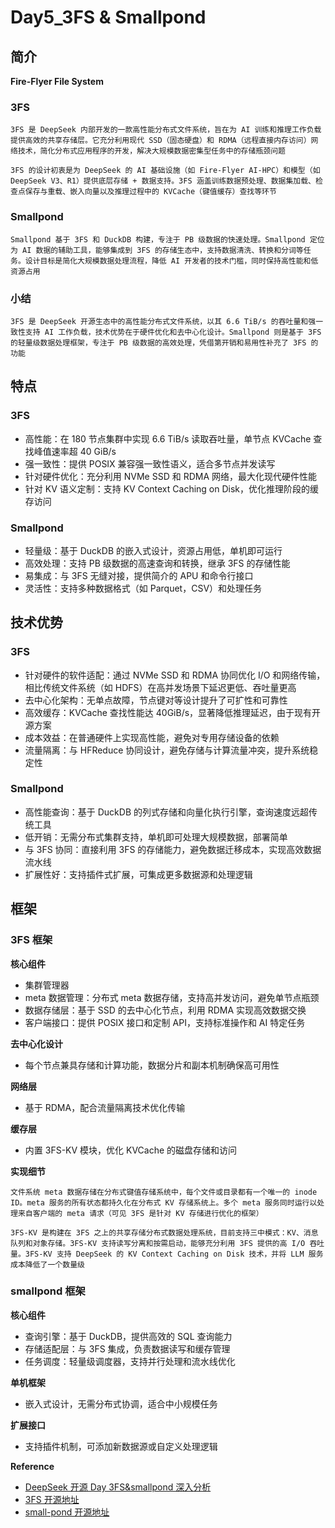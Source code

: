 # Day5_3FS & Smallpond

## 简介

**Fire-Flyer File System**

### 3FS

`
3FS 是 DeepSeek 内部开发的一款高性能分布式文件系统，旨在为 AI 训练和推理工作负载提供高效的共享存储层。它充分利用现代 SSD（固态硬盘）和 RDMA（远程直接内存访问）网络技术，简化分布式应用程序的开发，解决大规模数据密集型任务中的存储瓶颈问题
`

`
3FS 的设计初衷是为 DeepSeek 的 AI 基础设施（如 Fire-Flyer AI-HPC）和模型（如 DeepSeek V3、R1）提供底层存储 + 数据支持。3FS 涵盖训练数据预处理、数据集加载、检查点保存与重载、嵌入向量以及推理过程中的 KVCache（键值缓存）查找等环节
`
### Smallpond

`
Smallpond 基于 3FS 和 DuckDB 构建，专注于 PB 级数据的快速处理。Smallpond 定位为 AI 数据的辅助工具，能够集成到 3FS 的存储生态中，支持数据清洗、转换和分词等任务。设计目标是简化大规模数据处理流程，降低 AI 开发者的技术门槛，同时保持高性能和低资源占用
`

### 小结

`
3FS 是 DeepSeek 开源生态中的高性能分布式文件系统，以其 6.6 TiB/s 的吞吐量和强一致性支持 AI 工作负载，技术优势在于硬件优化和去中心化设计。Smallpond 则是基于 3FS 的轻量级数据处理框架，专注于 PB 级数据的高效处理，凭借第开销和易用性补充了 3FS 的功能
`

## 特点

### 3FS

- 高性能：在 180 节点集群中实现 6.6 TiB/s 读取吞吐量，单节点 KVCache 查找峰值速率超 40 GiB/s
- 强一致性：提供 POSIX 兼容强一致性语义，适合多节点并发读写
- 针对硬件优化：充分利用 NVMe SSD 和 RDMA 网络，最大化现代硬件性能
- 针对 KV 语义定制：支持 KV Context Caching on Disk，优化推理阶段的缓存访问

### Smallpond

- 轻量级：基于 DuckDB 的嵌入式设计，资源占用低，单机即可运行
- 高效处理：支持 PB 级数据的高速查询和转换，继承 3FS 的存储性能
- 易集成：与 3FS 无缝对接，提供简介的 APU 和命令行接口
- 灵活性：支持多种数据格式（如 Parquet，CSV）和处理任务

## 技术优势

### 3FS

- 针对硬件的软件适配：通过 NVMe SSD 和 RDMA 协同优化 I/O 和网络传输，相比传统文件系统（如 HDFS）在高并发场景下延迟更低、吞吐量更高
- 去中心化架构：无单点故障，节点键对等设计提升了可扩性和可靠性
- 高效缓存：KVCache 查找性能达 40GiB/s，显著降低推理延迟，由于现有开源方案
- 成本效益：在普通硬件上实现高性能，避免对专用存储设备的依赖
- 流量隔离：与 HFReduce 协同设计，避免存储与计算流量冲突，提升系统稳定性

### Smallpond

- 高性能查询：基于 DuckDB 的列式存储和向量化执行引擎，查询速度远超传统工具
- 低开销：无需分布式集群支持，单机即可处理大规模数据，部署简单
- 与 3FS 协同：直接利用 3FS 的存储能力，避免数据迁移成本，实现高效数据流水线
- 扩展性好：支持插件式扩展，可集成更多数据源和处理逻辑

## 框架

### 3FS 框架

**核心组件**

- 集群管理器
- meta 数据管理：分布式 meta 数据存储，支持高并发访问，避免单节点瓶颈
- 数据存储层：基于 SSD 的去中心化节点，利用 RDMA 实现高效数据交换
- 客户端接口：提供 POSIX 接口和定制 API，支持标准操作和 AI 特定任务

**去中心化设计**

- 每个节点兼具存储和计算功能，数据分片和副本机制确保高可用性

**网络层**

- 基于 RDMA，配合流量隔离技术优化传输

**缓存层**

- 内置 3FS-KV 模块，优化 KVCache 的磁盘存储和访问

**实现细节**

`
文件系统 meta 数据存储在分布式键值存储系统中，每个文件或目录都有一个唯一的 inode ID。meta 服务的所有状态都持久化在分布式 KV 存储系统上。多个 meta 服务同时运行以处理来自客户端的 meta 请求（可见 3FS 是针对 KV 存储进行优化的框架）
`

`
3FS-KV 是构建在 3FS 之上的共享存储分布式数据处理系统，目前支持三中模式：KV、消息队列和对象存储。3FS-KV 支持读写分离和按需启动，能够充分利用 3FS 提供的高 I/O 吞吐量。3FS-KV 支持 DeepSeek 的 KV Context Caching on Disk 技术，并将 LLM 服务成本降低了一个数量级
`

### smallpond 框架

**核心组件**

- 查询引擎：基于 DuckDB，提供高效的 SQL 查询能力
- 存储适配层：与 3FS 集成，负责数据读写和缓存管理
- 任务调度：轻量级调度器，支持并行处理和流水线优化


**单机框架**

- 嵌入式设计，无需分布式协调，适合中小规模任务

**扩展接口**

- 支持插件机制，可添加新数据源或自定义处理逻辑


**Reference**
- [DeepSeek 开源 Day 3FS&smallpond 深入分析](https://zhuanlan.zhihu.com/p/26958884790)
- [3FS 开源地址](https://github.com/deepseek-ai/3FS)
- [small-pond 开源地址](https://github.com/deepseek-ai/smallpond)